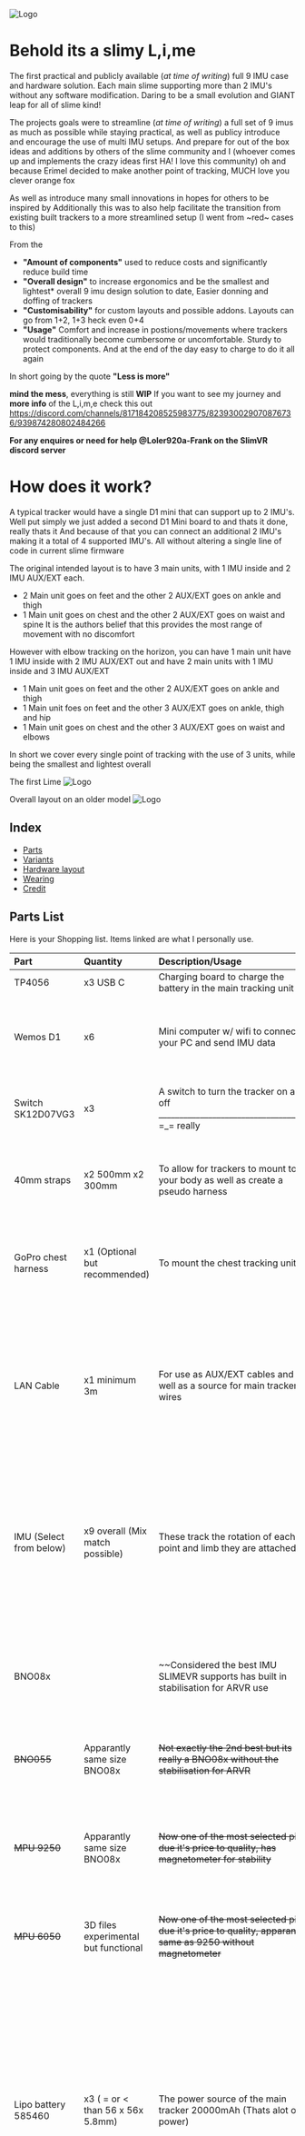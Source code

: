 

![Logo](https://i.gyazo.com/7941d6748db107002712ad53378ea480.png)

# Behold its a slimy L,i,me
The first practical and publicly available (*at time of writing*) full 9 IMU case and hardware solution. 
  Each main slime supporting more than 2 IMU's without any software modification. Daring to be a small evolution and GIANT leap for all of slime kind!

The projects goals were to streamline (*at time of writing*) a full set of 9 imus as much as possible while staying practical, as well as publicy introduce and encourage the use of multi IMU setups. And prepare for out of the box ideas and additions by others of the slime community and I (whoever comes up and implements the crazy ideas first HA! I love this community) oh and because Erimel decided to make another point of tracking, MUCH love you clever orange fox

As well as introduce many small innovations in hopes for others to be inspired by
Additionally this was to also help facilitate the transition from existing built trackers to a more streamlined setup (I went from ~red~ cases to this)

From the
- **"Amount of components"** used to reduce costs and significantly reduce build time
- **"Overall design"** to increase ergonomics and be the smallest and lightest* overall 9 imu design solution to date, Easier donning and doffing of trackers
- **"Customisability"** for custom layouts and possible addons. Layouts can go from 1+2, 1+3 heck even 0+4
- **"Usage"** Comfort and increase in postions/movements where trackers would traditionally become cumbersome or uncomfortable. Sturdy to protect components. And at the end of the day easy to charge to do it all again


In short going by the quote **"Less is more"**



**mind the mess**, everything is still **WIP**
If you want to see my journey and **more info** of the L,i,m,e check this out https://discord.com/channels/817184208525983775/823930029070876736/939874280802484266

**For any enquires or need for help @Loler920a-Frank on the SlimVR discord server**




# How does it work? 
A typical tracker would have a single D1 mini that can support up to 2 IMU's. 
Well put simply we just added a second D1 Mini board to and thats it done, really thats it
And because of that you can connect an additional 2 IMU's making it a total of 4 supported IMU's. All without altering a single line of code in current slime firmware

The original intended layout is to have 3 main units, with 1 IMU inside and 2 IMU AUX/EXT each. 
- 2 Main unit goes on feet and the other 2 AUX/EXT goes on ankle and thigh
- 1 Main unit goes on chest and the other 2 AUX/EXT goes on waist and spine
It is the authors belief that this provides the most range of movement with no discomfort


However with elbow tracking on the horizon, you can have 1 main unit have 1 IMU inside with 2 IMU AUX/EXT out and have 2 main units with 1 IMU inside and 3 IMU AUX/EXT
- 1 Main unit goes on feet and the other 2 AUX/EXT goes on ankle and thigh
- 1 Main unit foes on feet and the other 3 AUX/EXT goes on ankle, thigh and hip
- 1 Main unit goes on chest and the other 3 AUX/EXT goes on waist and elbows

In short we cover every single point of tracking with the use of 3 units, while being the smallest and lightest overall 



The first Lime
![Logo](https://i.gyazo.com/36a4285f534224af641c47bb5025e2df.jpg)


Overall layout on an older model
![Logo](https://i.gyazo.com/be5054ebee7b912464fb57d1074dd8e4.gif)




## Index

 - [Parts](https://github.com/Loler920a/L.i.me-Slimes/blob/main/README.md#parts-list)
 - [Variants](https://github.com/Loler920a/L.i.me-Slimes/blob/main/README.md#variants)
 - [Hardware layout](https://github.com/Loler920a/L.i.me-Slimes/blob/main/README.md#hardware-layout)
 - [Wearing](https://github.com/Loler920a/L.i.me-Slimes/blob/main/README.md#where-to-wear-gosh-that-a-tongue-twister-where-to-mount)
 - [Credit](https://github.com/Loler920a/L.i.me-Slimes/blob/main/README.md#author-and-people-to-note)

## Parts List ##

Here is your Shopping list. Items linked are what I personally use.


| Part | Quantity     | Description/Usage                | Notes |
| :--- | :---    | :------------------------- | :-------------------------  |
| TP4056 | x3 USB C | Charging board to charge the battery in the main tracking unit| Best to take USB C|
| Wemos D1 | x6 | Mini computer w/ wifi to connect to your PC and send IMU data | Be sure to have a micro USB cable that allows data transfer and is not only for charging |
| Switch SK12D07VG3 | x3 | A switch to turn the tracker on and off ______________________________________ =_= really | At the moment the case only supports SK12D07VG3 |
| 40mm straps | x2 500mm x2 300mm | To allow for trackers to mount to your body as well as create a pseudo harness | These straps are also elastic, the harness made will keep trackers secure |
| GoPro chest harness | x1 (Optional but recommended) | To mount the chest tracking unit | Technically this is optional but highly recommended for the harness set up|
| LAN Cable | x1 minimum 3m | For use as AUX/EXT cables and as well as a source for main tracker wires | Keeps AUX/EXT cables protected and neat, helps prevent cross talk and is a good source for easy to use wires for the main trackers, you might have spares around|
| IMU (Select from below) | x9 overall (Mix match possible) | These track the rotation of each point and limb they are attached to | Due to chip shortages, and interest in IMU tracking, prices and quality will fluctuate, some IMU's may be non functional, lower end IMU's will drift more overtime |
| BNO08x |  | ~~Considered the best IMU SLIMEVR supports has built in stabilisation for ARVR use | Due to recent price rise and shortage of this IMU, the SLIMEVR community and I can't recommend this anymore. ( I use these) |
| ~~BNO055~~ | Apparantly same size BNO08x | ~~Not exactly the 2nd best but its really a BNO08x without the  stabilisation for ARVR~~ |~~I can't personally comment on this IMU~~|
| ~~MPU 9250~~ | Apparantly same size BNO08x | ~~Now one of the most selected pick due it's price to quality, has magnetometer for stability~~ |~~I can't personally comment on this IMU, but apparantly controllers and a bad environment will affect the magnetometer if its enabled~~|
| ~~MPU 6050~~ | 3D files experimental but functional | ~~Now one of the most selected pick due it's price to quality, apparantly same as 9250 without magnetometer~~ |~~I can't personally comment on this IMU~~|
| Lipo battery 585460 | x3 ( =  or < than 56 x 56x 5.8mm) | The power source of the main tracker 20000mAh (Thats alot of power) | If not sourced locally, shipping times may be quite long. Try get one with built in protection as well. Maximum supported battery dimension 56x 56 x 5.8mm you could use blutak to fill in gaps if you are using a smaller battery to prevent rattling and wires breaking and causing shorts/sparks









## Variants

**Loler920a selection**
- Variant A has the traditional handles seen in most slimes
- Variant B has no handles on the case, but instead uses the lid as a handle (A daring new concept)
- Solder guide was specifically designed tool to reduce excess wires and make soldering an easier experience (First of its kind)
- Chest adapter Was specifically designed to allow for Variant A to mount to a gopro chest harness for comfort and stability (Not a new concept but first of its kind really)

| **Loler920a selection** | **Recommended selection**     |
| :--- | :---    |
| Case and lid A x1 | Case and lid A x1  |
| Case and lid B x2 | Case and lid A or B x2 (Your choosing) |
| Divider BNO080 x3 | Divider (IMU) x3  |
| Aux BNO080 case x 6 | Aux (IMU) case x 6  |
| Aux Lid x 6 | Aux Lid x 6 |
| Solder guide (BNO080) x1 | Solder guide (IMU) x1 (Strongly Recommended |
| Chest adapter x 1 | Chest adapter x 1  |


Variant B has no handles, the lid will act like them for you
![Variant B](https://i.gyazo.com/87eb916b487218307826515c56ce38e5.gif)


## Hardware layout 
Due to being a slightly different hardware layout, here is a wiring diagram to follow.
Note to self clean up these diagrams

**NOTES for recommended layout**


- Size the AUX/EXT cables as you go with your limbs in flexed and extended with your intended layout to allow for enough cable slack for a full range of movement as well as not have an excsessive amount of wires, to prevent tangling/snagging. Though its better to have overestimate than underestimate as this is more easier to fix in the future.
- Before soldering the 3rd IMU loop the LAN cable through inside of one of the velcro straps to this will prevent the cable from flapping around loosly
- It is normal for LAN cables to be tight fitting into the case you will need to push it in there, twisting it in helps
- Plan where your soldering iron is going you do not want to burn other wires you just soldered on
- Boards will be tight fitting in the actual case (Let me know if its to tight)


Make sure to have your soldering guide ready
![Guide](https://i.gyazo.com/fddadf71537a5d73609fabd8beb3e79f.png)


BASE Layout (Start with this)
Best to do the diode first
![Base](https://i.gyazo.com/69dc7c70b8b11fc3a2775c80673a7aa6.png)



3 IMU LAYOUT (The main and recommended layout)
![3 IMU LAYOUT here](https://i.gyazo.com/aa39ab299450ce945091e0bdfc0138fa.png)

4 IMU layout here Don't do this unless you have a reason to
![4 IMU LAYOUT here](https://i.gyazo.com/df23a269be14a751d016d65494852174.png)


A full L,i,me unit set without elbow tracking
![Final product](https://i.gyazo.com/10f5527647f185ca48843e1c9ce8461f.jpg)


Also to get proper battery readings edit batteryADCMultiplier in batterymonitor.h

![Final product](https://i.gyazo.com/a5cd4523d019b85590b168fd06be50fb.png


## How to wear (Loler920a recommendation)

--Note to self release diagram and pictures


- Main unit on feet
- AUX, ankle inside, behind ball
- Strap below knee
- AUX, Outside
- Main unit chest
- Wire over shoulder
- Secure to go pro harness
- Aux waist thinnest part of body/above belly button area
- AUX hip belt line
- Optional (Recommended) - Straps from hip strap to connect to thigh straps, to prevent sliding thigh trackers sliding down leg






## Author and people to note

- Loler920a Author and creator of the L,i,me
- HolyLemon pointing out potential issues, reviewing the wiring, and giving the correct vaulue for the battery readout. All in an effort to help prevent magic smoke
- Lemming for secondary testing
- Erimel (although not intentional) for being the final pushing reason why to go ahead with this idea. Though thanks for helping pick the name
- Eiren for making slime VR a thing as well as making it open source



Note to self clean this up more !!! Make a recommended SECTION for how this should be layed out. OR JUST WRITE IT AS RECOMMENDED
ALSO note/include the battery monit.h code edit as well as define.h examples
ALSO just make a comparison drawing between traditional and lime to get the point across
